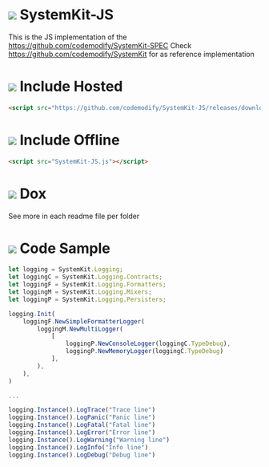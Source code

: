 # ![](https://fonts.gstatic.com/s/i/materialiconsoutlined/info/v1/24px.svg) SystemKit-JS

This is the JS implementation of the https://github.com/codemodify/SystemKit-SPEC
Check https://github.com/codemodify/SystemKit for as reference implementation

# ![](https://fonts.gstatic.com/s/i/materialiconsoutlined/cloud/v1/24px.svg) Include Hosted
```html
<script src="https://github.com/codemodify/SystemKit-JS/releases/download/v2.0/SystemKit-JS.js"></script>
```

# ![](https://fonts.gstatic.com/s/i/materialiconsoutlined/cloud_off/v1/24px.svg) Include Offline
```html
<script src="SystemKit-JS.js"></script>
```

# ![](https://fonts.gstatic.com/s/i/materialiconsoutlined/book/v1/24px.svg) Dox
See more in each readme file per folder

# ![](https://fonts.gstatic.com/s/i/materialiconsoutlined/code/v1/24px.svg) Code Sample
```javascript
let logging = SystemKit.Logging;
let loggingC = SystemKit.Logging.Contracts;
let loggingF = SystemKit.Logging.Formatters;
let loggingM = SystemKit.Logging.Mixers;
let loggingP = SystemKit.Logging.Persisters;

logging.Init(
	loggingF.NewSimpleFormatterLogger(
		loggingM.NewMultiLogger(
			[
				loggingP.NewConsoleLogger(loggingC.TypeDebug),
				loggingP.NewMemoryLogger(loggingC.TypeDebug)
			],
		),
	),
)

...

logging.Instance().LogTrace("Trace line")
logging.Instance().LogPanic("Panic line")
logging.Instance().LogFatal("Fatal line")
logging.Instance().LogError("Error line")
logging.Instance().LogWarning("Warning line")
logging.Instance().LogInfo("Info line")
logging.Instance().LogDebug("Debug line")

```